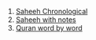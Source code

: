 1. [Saheeh Chronological](./saheeh-chrono/index.html)
1. [Saheeh with notes](./saheeh-notes/index.html)
1. [Quran word by word](./wbwchrono/index.html)
